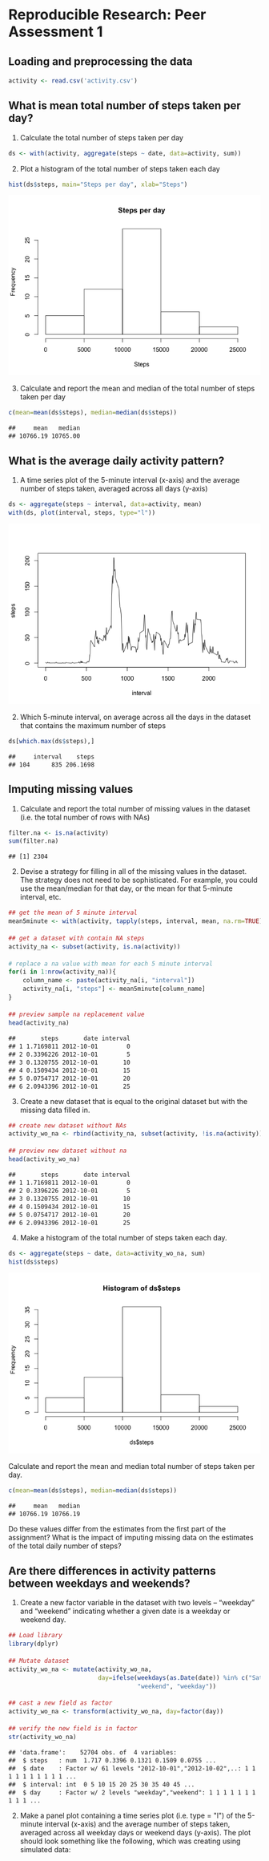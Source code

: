 # Reproducible Research: Peer Assessment 1


## Loading and preprocessing the data


```r
activity <- read.csv('activity.csv')
```


## What is mean total number of steps taken per day?

1. Calculate the total number of steps taken per day

```r
ds <- with(activity, aggregate(steps ~ date, data=activity, sum))
```

2. Plot a histogram of the total number of steps taken each day

```r
hist(ds$steps, main="Steps per day", xlab="Steps")
```

![](PA1_template_files/figure-html/unnamed-chunk-3-1.png)<!-- -->

3. Calculate and report the mean and median of the total number of steps taken per day

```r
c(mean=mean(ds$steps), median=median(ds$steps))
```

```
##     mean   median 
## 10766.19 10765.00
```

## What is the average daily activity pattern?

1. A time series plot of the 5-minute interval (x-axis) and the average number of steps taken, averaged across all days (y-axis)

```r
ds <- aggregate(steps ~ interval, data=activity, mean)
with(ds, plot(interval, steps, type="l"))
```

![](PA1_template_files/figure-html/unnamed-chunk-5-1.png)<!-- -->

2. Which 5-minute interval, on average across all the days in the dataset that contains the maximum number of steps

```r
ds[which.max(ds$steps),]
```

```
##     interval    steps
## 104      835 206.1698
```

## Imputing missing values

1. Calculate and report the total number of missing values in the dataset (i.e. the total number of rows with NAs)


```r
filter.na <- is.na(activity)
sum(filter.na)
```

```
## [1] 2304
```

2. Devise a strategy for filling in all of the missing values in the dataset. The strategy does not need to be sophisticated. For example, you could use the mean/median for that day, or the mean for that 5-minute interval, etc.


```r
## get the mean of 5 minute interval
mean5minute <- with(activity, tapply(steps, interval, mean, na.rm=TRUE))

## get a dataset with contain NA steps
activity_na <- subset(activity, is.na(activity))

# replace a na value with mean for each 5 minute interval
for(i in 1:nrow(activity_na)){
    column_name <- paste(activity_na[i, "interval"])
    activity_na[i, "steps"] <- mean5minute[column_name]
}

## preview sample na replacement value
head(activity_na)
```

```
##       steps       date interval
## 1 1.7169811 2012-10-01        0
## 2 0.3396226 2012-10-01        5
## 3 0.1320755 2012-10-01       10
## 4 0.1509434 2012-10-01       15
## 5 0.0754717 2012-10-01       20
## 6 2.0943396 2012-10-01       25
```

3. Create a new dataset that is equal to the original dataset but with the missing data filled in.


```r
## create new dataset without NAs
activity_wo_na <- rbind(activity_na, subset(activity, !is.na(activity)))

## preview new dataset without na
head(activity_wo_na)
```

```
##       steps       date interval
## 1 1.7169811 2012-10-01        0
## 2 0.3396226 2012-10-01        5
## 3 0.1320755 2012-10-01       10
## 4 0.1509434 2012-10-01       15
## 5 0.0754717 2012-10-01       20
## 6 2.0943396 2012-10-01       25
```

4. Make a histogram of the total number of steps taken each day.


```r
ds <- aggregate(steps ~ date, data=activity_wo_na, sum)
hist(ds$steps)
```

![](PA1_template_files/figure-html/unnamed-chunk-10-1.png)<!-- -->

Calculate and report the mean and median total number of steps taken per day.

```r
c(mean=mean(ds$steps), median=median(ds$steps))
```

```
##     mean   median 
## 10766.19 10766.19
```

Do these values differ from the estimates from the first part of the assignment? What is the impact of imputing missing data on the estimates of the total daily number of steps?

## Are there differences in activity patterns between weekdays and weekends?

1. Create a new factor variable in the dataset with two levels – “weekday” and “weekend” indicating whether a given date is a weekday or weekend day.


```r
## Load library
library(dplyr)

## Mutate dataset
activity_wo_na <- mutate(activity_wo_na, 
                         day=ifelse(weekdays(as.Date(date)) %in% c("Saturday", "Sunday"), 
                                    "weekend", "weekday"))

## cast a new field as factor
activity_wo_na <- transform(activity_wo_na, day=factor(day))

## verify the new field is in factor
str(activity_wo_na)
```

```
## 'data.frame':	52704 obs. of  4 variables:
##  $ steps   : num  1.717 0.3396 0.1321 0.1509 0.0755 ...
##  $ date    : Factor w/ 61 levels "2012-10-01","2012-10-02",..: 1 1 1 1 1 1 1 1 1 1 ...
##  $ interval: int  0 5 10 15 20 25 30 35 40 45 ...
##  $ day     : Factor w/ 2 levels "weekday","weekend": 1 1 1 1 1 1 1 1 1 1 ...
```

2. Make a panel plot containing a time series plot (i.e. type = "l") of the 5-minute interval (x-axis) and the average number of steps taken, averaged across all weekday days or weekend days (y-axis). The plot should look something like the following, which was creating using simulated data:
